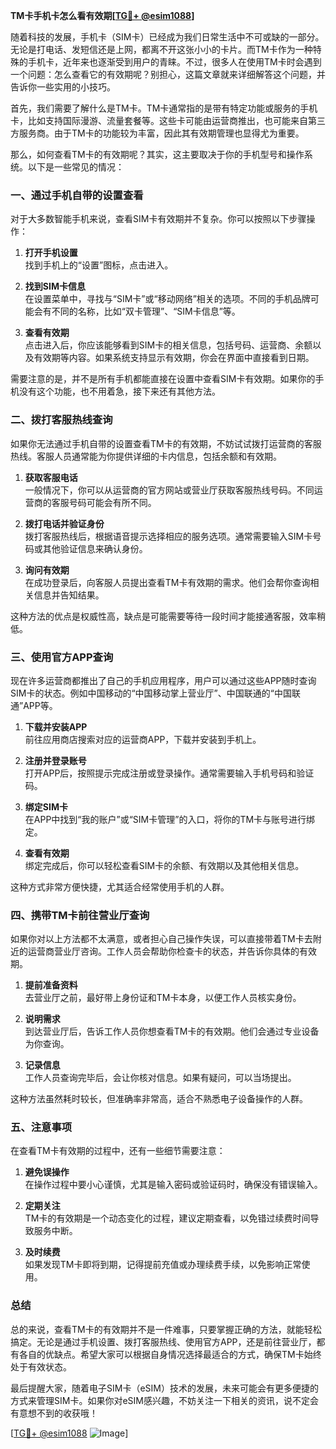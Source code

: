**TM卡手机卡怎么看有效期[[TG💪+ @esim1088](https://t.me/s/esim1088)]**

随着科技的发展，手机卡（SIM卡）已经成为我们日常生活中不可或缺的一部分。无论是打电话、发短信还是上网，都离不开这张小小的卡片。而TM卡作为一种特殊的手机卡，近年来也逐渐受到用户的青睐。不过，很多人在使用TM卡时会遇到一个问题：怎么查看它的有效期呢？别担心，这篇文章就来详细解答这个问题，并告诉你一些实用的小技巧。

首先，我们需要了解什么是TM卡。TM卡通常指的是带有特定功能或服务的手机卡，比如支持国际漫游、流量套餐等。这些卡可能由运营商推出，也可能来自第三方服务商。由于TM卡的功能较为丰富，因此其有效期管理也显得尤为重要。

那么，如何查看TM卡的有效期呢？其实，这主要取决于你的手机型号和操作系统。以下是一些常见的情况：

### **一、通过手机自带的设置查看**
对于大多数智能手机来说，查看SIM卡有效期并不复杂。你可以按照以下步骤操作：

1. **打开手机设置**  
   找到手机上的“设置”图标，点击进入。

2. **找到SIM卡信息**  
   在设置菜单中，寻找与“SIM卡”或“移动网络”相关的选项。不同的手机品牌可能会有不同的名称，比如“双卡管理”、“SIM卡信息”等。

3. **查看有效期**  
   点击进入后，你应该能够看到SIM卡的相关信息，包括号码、运营商、余额以及有效期等内容。如果系统支持显示有效期，你会在界面中直接看到日期。

需要注意的是，并不是所有手机都能直接在设置中查看SIM卡有效期。如果你的手机没有这个功能，也不用着急，接下来还有其他方法。

### **二、拨打客服热线查询**
如果你无法通过手机自带的设置查看TM卡的有效期，不妨试试拨打运营商的客服热线。客服人员通常能为你提供详细的卡内信息，包括余额和有效期。

1. **获取客服电话**  
   一般情况下，你可以从运营商的官方网站或营业厅获取客服热线号码。不同运营商的客服号码可能会有所不同。

2. **拨打电话并验证身份**  
   拨打客服热线后，根据语音提示选择相应的服务选项。通常需要输入SIM卡号码或其他验证信息来确认身份。

3. **询问有效期**  
   在成功登录后，向客服人员提出查看TM卡有效期的需求。他们会帮你查询相关信息并告知结果。

这种方法的优点是权威性高，缺点是可能需要等待一段时间才能接通客服，效率稍低。

### **三、使用官方APP查询**
现在许多运营商都推出了自己的手机应用程序，用户可以通过这些APP随时查询SIM卡的状态。例如中国移动的“中国移动掌上营业厅”、中国联通的“中国联通”APP等。

1. **下载并安装APP**  
   前往应用商店搜索对应的运营商APP，下载并安装到手机上。

2. **注册并登录账号**  
   打开APP后，按照提示完成注册或登录操作。通常需要输入手机号码和验证码。

3. **绑定SIM卡**  
   在APP中找到“我的账户”或“SIM卡管理”的入口，将你的TM卡与账号进行绑定。

4. **查看有效期**  
   绑定完成后，你可以轻松查看SIM卡的余额、有效期以及其他相关信息。

这种方式非常方便快捷，尤其适合经常使用手机的人群。

### **四、携带TM卡前往营业厅查询**
如果你对以上方法都不太满意，或者担心自己操作失误，可以直接带着TM卡去附近的运营商营业厅咨询。工作人员会帮助你检查卡的状态，并告诉你具体的有效期。

1. **提前准备资料**  
   去营业厅之前，最好带上身份证和TM卡本身，以便工作人员核实身份。

2. **说明需求**  
   到达营业厅后，告诉工作人员你想查看TM卡的有效期。他们会通过专业设备为你查询。

3. **记录信息**  
   工作人员查询完毕后，会让你核对信息。如果有疑问，可以当场提出。

这种方法虽然耗时较长，但准确率非常高，适合不熟悉电子设备操作的人群。

### **五、注意事项**
在查看TM卡有效期的过程中，还有一些细节需要注意：

1. **避免误操作**  
   在操作过程中要小心谨慎，尤其是输入密码或验证码时，确保没有错误输入。

2. **定期关注**  
   TM卡的有效期是一个动态变化的过程，建议定期查看，以免错过续费时间导致服务中断。

3. **及时续费**  
   如果发现TM卡即将到期，记得提前充值或办理续费手续，以免影响正常使用。

### **总结**
总的来说，查看TM卡的有效期并不是一件难事，只要掌握正确的方法，就能轻松搞定。无论是通过手机设置、拨打客服热线、使用官方APP，还是前往营业厅，都有各自的优缺点。希望大家可以根据自身情况选择最适合的方式，确保TM卡始终处于有效状态。

最后提醒大家，随着电子SIM卡（eSIM）技术的发展，未来可能会有更多便捷的方式来管理SIM卡。如果你对eSIM感兴趣，不妨关注一下相关的资讯，说不定会有意想不到的收获哦！

[[TG💪+ @esim1088](https://t.me/s/esim1088) ![Image](https://i.postimg.cc/4NQfJmqS/Snipaste-2025-05-13-00-14-12.png)]